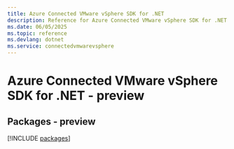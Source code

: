 ```yaml
---
title: Azure Connected VMware vSphere SDK for .NET
description: Reference for Azure Connected VMware vSphere SDK for .NET
ms.date: 06/05/2025
ms.topic: reference
ms.devlang: dotnet
ms.service: connectedvmwarevsphere
---
```

# Azure Connected VMware vSphere SDK for .NET - preview
## Packages - preview
[!INCLUDE [packages](connected-vmware-vsphere-index.md)]